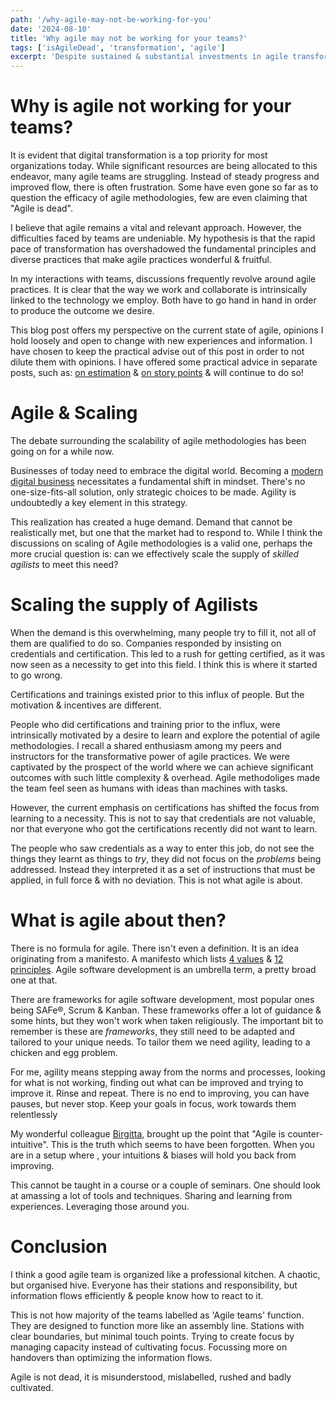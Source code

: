 ```yaml
---
path: '/why-agile-may-not-be-working-for-you'
date: '2024-08-10'
title: 'Why agile may not be working for your teams?'
tags: ['isAgileDead', 'transformation', 'agile']
excerpt: 'Despite sustained & substantial investments in agile transformation, many teams are struggling to transform. This is an opinion post pondering if scaling the supply of skilled agilist is the reason.'
---
```


# Why is agile not working for your teams?

It is evident that digital transformation is a top priority for most organizations today. While significant resources are being allocated to this endeavor, many agile teams are struggling. Instead of steady progress and improved flow, there is often frustration. Some have even gone so far as to question the efficacy of agile methodologies, few are even claiming that "Agile is dead".

I believe that agile remains a vital and relevant approach. However, the difficulties faced by teams are undeniable. My hypothesis is that the rapid pace of transformation has overshadowed the fundamental principles and diverse practices that make agile practices wonderful & fruitful.

In my interactions with teams, discussions frequently revolve around agile practices. It is clear that the way we work and collaborate is intrinsically linked to the technology we employ. Both have to go hand in hand in order to produce the outcome we desire.

This blog post offers my perspective on the current state of agile, opinions I hold loosely and open to change with new experiences and information.
I have chosen to keep the practical advise out of this post in order to not dilute them with opinions. I have offered some practical advice in separate posts, such as: [on estimation](https://observance.io/blog/making-scope-negotiable/) & [on story points](https://observance.io/blog/making-story-points-work/) & will continue to do so!

# Agile & Scaling

The debate surrounding the scalability of agile methodologies has been going on for a while now.

Businesses of today need to embrace the digital world. Becoming a [modern digital business](https://www.thoughtworks.com/perspectives/edition8-modern-digital-business) necessitates a fundamental shift in mindset. There's no one-size-fits-all solution, only strategic choices to be made. Agility is undoubtedly a key element in this strategy.

This realization has created a huge demand. Demand that cannot be realistically met, but one that the market had to respond to. While I think the discussions on scaling of Agile methodologies is a valid one, perhaps the more crucial question is: can we effectively scale the supply of _skilled agilists_ to meet this need?

# Scaling the supply of Agilists

When the demand is this overwhelming, many people try to fill it, not all of them are qualified to do so. Companies responded by insisting on credentials and certification. This led to a rush for getting certified, as it was now seen as a necessity to get into this field. I think this is where it started to go wrong.

Certifications and trainings existed prior to this influx of people. But the motivation & incentives are different.

People who did certifications and training prior to the influx, were intrinsically motivated by a desire to learn and explore the potential of agile methodologies. I recall a shared enthusiasm among my peers and instructors for the transformative power of agile practices. We were captivated by the prospect of the world where we can achieve significant outcomes with such little complexity & overhead. Agile methodoliges made the team feel seen as humans with ideas than machines with tasks.

However, the current emphasis on certifications has shifted the focus from learning to a necessity. This is not to say that credentials are not valuable, nor that everyone who got the certifications recently did not want to learn.

The people who saw credentials as a way to enter this job, do not see the things they learnt as things to _try_, they did not focus on the _problems_ being addressed. Instead they interpreted it as a set of instructions that must be applied, in full force & with no deviation. This is not what agile is about.

# What is agile about then?

There is no formula for agile. There isn't even a definition. It is an idea originating from a manifesto. A manifesto which lists [4 values](https://agilemanifesto.org/) & [12 principles](https://agilemanifesto.org/principles.html). Agile software development is an umbrella term, a pretty broad one at that.

There are frameworks for agile software development, most popular ones being SAFe®, Scrum & Kanban. These frameworks offer a lot of guidance & some hints, but they won't work when taken religiously. The important bit to remember is these are _frameworks_, they still need to be adapted and tailored to your unique needs. To tailor them we need agility, leading to a chicken and egg problem.

For me, agility means stepping away from the norms and processes, looking for what is not working, finding out what can be improved and trying to improve it. Rinse and repeat. There is no end to improving, you can have pauses, but never stop. Keep your goals in focus, work towards them relentlessly

My wonderful colleague [Birgitta](https://birgitta.info/), brought up the point that "Agile is counter-intuitive". This is the truth which seems to have been forgotten. When you are in a setup where , your intuitions & biases will hold you back from improving.

This cannot be taught in a course or a couple of seminars. One should look at amassing a lot of tools and techniques. Sharing and learning from experiences. Leveraging those around you.

# Conclusion

I think a good agile team is organized like a professional kitchen. A chaotic, but organised hive. Everyone has their stations and responsibility, but information flows efficiently & people know how to react to it.

This is not how majority of the teams labelled as 'Agile teams' function. They are designed to function more like an assembly line. Stations with clear boundaries, but minimal touch points. Trying to create focus by managing capacity instead of cultivating focus. Focussing more on handovers than optimizing the information flows.

Agile is not dead, it is misunderstood, mislabelled, rushed and badly cultivated.
